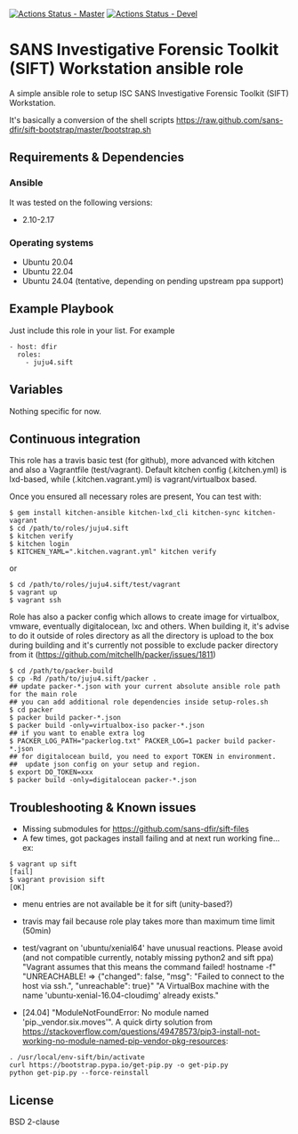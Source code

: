 [![Actions Status - Master](https://github.com/juju4/ansible-sift/workflows/AnsibleCI/badge.svg)](https://github.com/juju4/ansible-sift/actions?query=branch%3Amaster)
[![Actions Status - Devel](https://github.com/juju4/ansible-sift/workflows/AnsibleCI/badge.svg?branch=devel)](https://github.com/juju4/ansible-sift/actions?query=branch%3Adevel)

# SANS Investigative Forensic Toolkit (SIFT) Workstation ansible role

A simple ansible role to setup ISC SANS Investigative Forensic Toolkit (SIFT) Workstation.

It's basically a conversion of the shell scripts
https://raw.github.com/sans-dfir/sift-bootstrap/master/bootstrap.sh

## Requirements & Dependencies

### Ansible
It was tested on the following versions:
 * 2.10-2.17

### Operating systems

* Ubuntu 20.04
* Ubuntu 22.04
* Ubuntu 24.04 (tentative, depending on pending upstream ppa support)

## Example Playbook

Just include this role in your list.
For example

```
- host: dfir
  roles:
    - juju4.sift
```

## Variables

Nothing specific for now.

## Continuous integration

This role has a travis basic test (for github), more advanced with kitchen and also a Vagrantfile (test/vagrant).
Default kitchen config (.kitchen.yml) is lxd-based, while (.kitchen.vagrant.yml) is vagrant/virtualbox based.

Once you ensured all necessary roles are present, You can test with:
```
$ gem install kitchen-ansible kitchen-lxd_cli kitchen-sync kitchen-vagrant
$ cd /path/to/roles/juju4.sift
$ kitchen verify
$ kitchen login
$ KITCHEN_YAML=".kitchen.vagrant.yml" kitchen verify
```
or
```
$ cd /path/to/roles/juju4.sift/test/vagrant
$ vagrant up
$ vagrant ssh
```

Role has also a packer config which allows to create image for virtualbox, vmware, eventually digitalocean, lxc and others.
When building it, it's advise to do it outside of roles directory as all the directory is upload to the box during building
and it's currently not possible to exclude packer directory from it (https://github.com/mitchellh/packer/issues/1811)
```
$ cd /path/to/packer-build
$ cp -Rd /path/to/juju4.sift/packer .
## update packer-*.json with your current absolute ansible role path for the main role
## you can add additional role dependencies inside setup-roles.sh
$ cd packer
$ packer build packer-*.json
$ packer build -only=virtualbox-iso packer-*.json
## if you want to enable extra log
$ PACKER_LOG_PATH="packerlog.txt" PACKER_LOG=1 packer build packer-*.json
## for digitalocean build, you need to export TOKEN in environment.
##  update json config on your setup and region.
$ export DO_TOKEN=xxx
$ packer build -only=digitalocean packer-*.json
```

## Troubleshooting & Known issues

* Missing submodules for https://github.com/sans-dfir/sift-files
* A few times, got packages install failing and at next run working fine...
ex:
```
$ vagrant up sift
[fail]
$ vagrant provision sift
[OK]
```
* menu entries are not available be it for sift (unity-based?)
* travis may fail because role play takes more than maximum time limit (50min)
* test/vagrant on 'ubuntu/xenial64' have unusual reactions. Please avoid (and not compatible currently, notably missing python2 and sift ppa)
"Vagrant assumes that this means the command failed!
hostname -f"
"UNREACHABLE! => {"changed": false, "msg": "Failed to connect to the host via ssh.", "unreachable": true}"
"A VirtualBox machine with the name 'ubuntu-xenial-16.04-cloudimg' already exists."

* [24.04] "ModuleNotFoundError: No module named 'pip._vendor.six.moves'". A quick dirty solution from https://stackoverflow.com/questions/49478573/pip3-install-not-working-no-module-named-pip-vendor-pkg-resources:
```
. /usr/local/env-sift/bin/activate
curl https://bootstrap.pypa.io/get-pip.py -o get-pip.py
python get-pip.py --force-reinstall
```

## License

BSD 2-clause
